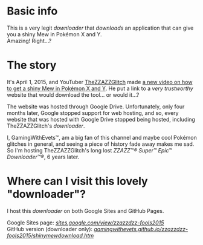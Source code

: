 # Basic info
This is a very legit *downloader* that *downloads* an application that can give you a shiny Mew in Pokémon X and Y.  
Amazing! Right...?

# The story
It's April 1, 2015, and YouTuber [TheZZAZZGlitch](https://www.youtube.com/channel/UCKlA7qF9XKwu79ULYmVu28w) made [a new video on how to get a shiny Mew in Pokémon X and Y](https://www.youtube.com/watch?v=ECrY7Dd_F0E). He put a link to a *very trustworthy* website that would download the tool... or would it...?

The website was hosted through Google Drive. Unfortunately, only four months later, Google stopped support for web hosting, and so, every website that was hosted with Google Drive stopped being hosted, including TheZZAZZGlitch's *downloader*.

I, GamingWithEvets™, am a big fan of this channel and maybe cool Pokémon glitches in general, and seeing a piece of history fade away makes me sad. So I'm hosting TheZZAZZGlitch's long lost *ZZAZZ™® Super™ Epic™ Downloader™®*, 6 years later.

# Where can I visit this lovely "downloader"?
I host this *downloader* on both Google Sites and GitHub Pages.

Google Sites page: [*sites.google.com/view/zzazzdzz-fools2015*](https://sites.google.com/view/zzazzdzz-fools2015)  
GitHub version (downloader only): [*gamingwithevets.github.io/zzazzdzz-fools2015/shinymewdownload.htm*](https://gamingwithevets.github.io/zzazzdzz-fools2015/shinymewdownload.htm)
